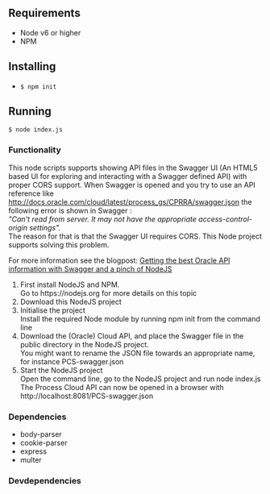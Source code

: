 ## Requirements
- Node v6 or higher
- NPM

## Installing
- `$ npm init`

## Running
`$ node index.js`


### Functionality
This node scripts supports showing API files in the Swagger UI (An HTML5 based UI for exploring and interacting with a Swagger defined API) with proper CORS support.
When Swagger is opened and you try to use an API reference like http://docs.oracle.com/cloud/latest/process_gs/CPRRA/swagger.json
the following error is shown in Swagger :
<br>
<i>"Can't read from server. It may not have the appropriate access-control-origin settings".</i>
<br>
The reason for that is that the Swagger UI requires CORS.
This Node project supports solving this problem.

For more information see the blogpost:
<a href="https://www.capgemini.com/blog/capgemini-oracle-blog/2017/01/getting-the-best-oracle-api-information-with-swagger-and-a-pinch">Getting the best Oracle API information with Swagger and a pinch of NodeJS</a>

<ol>
<li>First install NodeJS and NPM.
    <br>
    Go to https://nodejs.org for more details on this topic </li>
<li>Download this NodeJS project</li>
<li>Initialise the project</li>
    Install the required Node module by running npm init from the command line</li>
<li>Download the (Oracle) Cloud API, and place the Swagger file in the public directory in the NodeJS project.
    <br>
    You might want to rename the JSON file towards an appropriate name, for instance PCS-swagger.json </li>
<li>Start the NodeJS project
    <br>
    Open the command line, go to the NodeJS project and run node index.js
    <br>
    The Process Cloud API can now be opened in a browser with http://localhost:8081/PCS-swagger.json </li>
</ol>

### Dependencies
<ul>
  <li>body-parser</li>
  <li>cookie-parser</li>
  <li>express</li>
  <li>multer</li>  
</ul>

### Devdependencies
